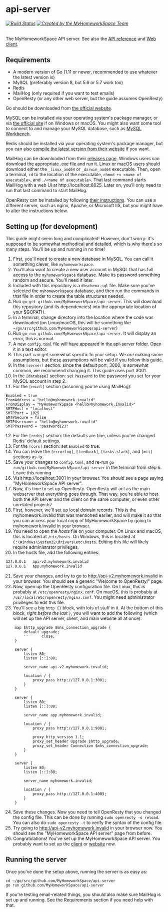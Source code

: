 # api-server
###### [![Build Status](https://travis-ci.org/MyHomeworkSpace/api-server.svg?branch=master)](https://travis-ci.org/MyHomeworkSpace/api-server) [![Created by the MyHomeworkSpace Team](https://img.shields.io/badge/Created%20by-MyHomeworkSpace%20Team-3698dc.svg)](https://github.com/MyHomeworkSpace)
The MyHomeworkSpace API server. See also the [API reference](https://support.myhomework.space/apireference) and [Web client](https://github.com/MyHomeworkSpace/client).

## Requirements
* A modern version of Go (1.11 or newer, recommended to use whatever the latest version is)
* MySQL (preferably version 8, but 5.6 or 5.7 work too)
* Redis
* MailHog (only required if you want to test emails)
* OpenResty (or any other web server, but the guide assumes OpenResty)

Go should be downloaded from [the official website](https://golang.org/dl/).

MySQL can be installed via your operating system's package manager, or via [the official site](https://dev.mysql.com/downloads/mysql/) if on Windows or macOS. You might also want some tool to connect to and manage your MySQL database, such as [MySQL Workbench](https://dev.mysql.com/downloads/workbench/).

Redis should be installed via your operating system's package manager, but you can also [compile the latest version from their website](https://redis.io/) if you want.

MailHog can be downloaded from their [releases page](https://github.com/mailhog/MailHog/releases/v1.0.0). Windows users can download the appropriate .exe file and run it. Linux or macOS users should download either the `_linux_amd64` or `_darwin_amd64` executable. Then, open a terminal, `cd` to the location of the executable, `chmod +x <name of executable>`, and `./<name of executable>`. That last command starts MailHog with a web UI at http://localhost:8025. Later on, you'll only need to run that last command to start MailHog.

OpenResty can be installed by following [their instructions](https://openresty.org/en/download.html). You can use a different server, such as nginx, Apache, or Microsoft IIS, but you might have to alter the instructions below.

## Setting up (for development)
This guide might seem long and complicated! However, don't worry: it's supposed to be somewhat methodical and detailed, which is why there's so many steps. You'll be up and running in no time!

1. First, you'll need to create a new database in MySQL. You can call it something clever, like `myhomeworkspace`.
2. You'll also want to create a new user account in MySQL that has full access to the `myhomeworkspace` database. Make its password something random and secure. You'll need it later.
3. Included with this repository is a `dbschema.sql` file. Make sure you've selected the `myhomeworkspace` database, and then run the commands in that file in order to create the table structures needed.
4. Run `go get github.com/MyHomeworkSpace/api-server`. This will download this repository (and its dependencies) into the appropriate location of your $GOPATH.
5. In a terminal, change directory into the location where the code was downloaded (on Linux/macOS, this will be something like `~/go/src/github.com/MyHomeworkSpace/api-server`)
6. Run `go run github.com/MyHomeworkSpace/api-server`. It will display an error, this is normal.
7. A new `config.toml` file will have appeared in the api-server folder. Open it in a text editor.
8. This part can get somewhat specific to your setup. We _are_ making some assumptions, but these assumptions will be valid if you follow this guide.
9. In the `[server]` section: since the default port, 3000, is somewhat common, we recommend changing it. This guide uses port 3001.
10. In the `[database]` section: set `Password` to the password you set for your MySQL account in step 2.
11. For the `[email]` section (assuming you're using MailHog):
```
Enabled = true
FromAddress = "hello@myhomework.invalid"
FromDisplay = "MyHomeworkSpace <hello@myhomework.invalid>"
SMTPHost = "localhost"
SMTPPort = 1025
SMTPSecure = false
SMTPUsername = "hello@myhomework.invalid"
SMTPPassword = "password123"
```
12. For the `[redis]` section: the defaults are fine, unless you've changed Redis' default settings.
13. For the `[cors]` section: set `Enabled` to true.
14. You can leave the `[errorlog]`, `[feedback]`, `[tasks.slack]`, and `[mit]` sections as-is.
15. Save your changes to `config.toml`, and re-run `go run/github.com/MyHomeworkSpace/api-server` in the terminal from step 6. Leave this running.
16. Visit http://localhost:3001 in your browser. You should see a page saying "MyHomeworkSpace API server".
17. Now, it's time to set up OpenResty. OpenResty will act as the main webserver that everything goes through. That way, you're able to host both the API server and the client on the same computer, or even other unrelated projects!
18. First, however, we'll set up local domain records. This is the myhomework.invalid that was mentioned earlier, and will make it so that you can access your local copy of MyHomeworkSpace by going to myhomework.invalid in your browser.
19. You need to open the _hosts_ file on your computer. On Linux and macOS, this is located at `/etc/hosts`. On Windows, this is located at `C:\Windows\System32\drivers\etc\hosts`. Editing this file will likely require administrator privileges.
20. In the hosts file, add the following entries:
```127.0.0.1	myhomework.invalid
127.0.0.1	api-v2.myhomework.invalid
127.0.0.1	app.myhomework.invalid
```
21. Save your changes, and try to go to http://api-v2.myhomework.invalid in your browser. You should see a generic "Welcome to OpenResty!" page.
22. Now, open up the OpenResty configuration file. On Linux, this is probably at `/etc/openresty/nginx.conf`. On macOS, this is probably at `/usr/local/etc/openresty/nginx.conf`. You might need administrator privileges to edit this file.
23. You'll see a big `http {}` block, with lots of stuff in it. At the bottom of this block, *right before the last `}`*, you will want to add the following (which will set up the API server, client, and main website all at once):
```
	map $http_upgrade $mhs_connection_upgrade {
		default upgrade;
		''      close;
	}

	server {
		listen 80;
		listen [::]:80;

		server_name api-v2.myhomework.invalid;

		location / {
			proxy_pass http://127.0.0.1:3001;
		}
	}

	server {
		listen 80;
		listen [::]:80;

		server_name app.myhomework.invalid;

		location / {
			proxy_pass http://127.0.0.1:9001;

			proxy_http_version 1.1;
			proxy_set_header Upgrade $http_upgrade;
			proxy_set_header Connection $mhs_connection_upgrade;
		}
	}

	server {
		listen 80;
		listen [::]:80;

		server_name myhomework.invalid;

		location / {
			proxy_pass http://127.0.0.1:4003;
		}
	}
```
24. Save these changes. Now you need to tell OpenResty that you changed the config file. This can be done by running `sudo openresty -s reload`. You can also do `sudo openresty -t` to verify the syntax of the config file.
25. Try going to http://api-v2.myhomework.invalid in your browser now. You should see the "MyHomeworkSpace API server" page from before.
26. Congratulations! You've set up the MyHomeworkSpace API server. You probably want to set up the [client](https://github.com/MyHomeworkSpace/client) or [website](https://github.com/MyHomeworkSpace/website) now.

## Running the server
Once you've done the setup above, running the server is as easy as:
```
cd ~/go/src/github.com/MyHomeworkSpace/api-server
go run github.com/MyHomeworkSpace/api-server
```
If you're testing email-related things, you should also make sure MailHog is set up and running. See the Requirements section if you need help with that.